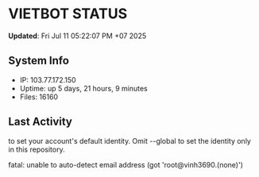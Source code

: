 # VIETBOT STATUS
**Updated**: Fri Jul 11 05:22:07 PM +07 2025

## System Info
- IP: 103.77.172.150
- Uptime: up 5 days, 21 hours, 9 minutes
- Files: 16160

## Last Activity

to set your account's default identity.
Omit --global to set the identity only in this repository.

fatal: unable to auto-detect email address (got 'root@vinh3690.(none)')
